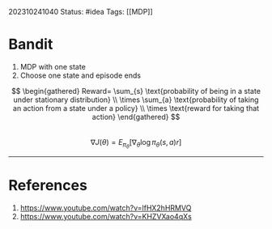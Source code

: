 202310241040
Status: #idea
Tags: [[MDP]]

# Bandit

1. MDP with one state
2. Choose one state and episode ends

$$
\begin{gathered}
Reward=
\sum_{s} \text{probability of being in a state under stationary distribution} \\ \times \sum_{a} \text{probability of taking an action from a state under a policy} \\ \times \text{reward for taking that action} 
\end{gathered}
$$  
$$
\nabla J(\theta)=E_{\pi_\theta}[\nabla_\theta \log \pi_\theta(s,a) r]
$$

---
# References

1. https://www.youtube.com/watch?v=lfHX2hHRMVQ
2. https://www.youtube.com/watch?v=KHZVXao4qXs
